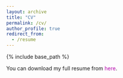 ```yaml
---
layout: archive
title: "CV"
permalink: /cv/
author_profile: true
redirect_from:
  - /resume
---
```


{% include base_path %}

You can download my full resume from <a href="https://github.com/Rahpeima/required/files/10017474/CV.pdf" target="\_blank" style="color: #B509AC; text-decoration:none">here</a>.


